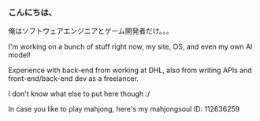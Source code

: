 ### こんにちは、
俺はソフトウェアエンジニアとゲーム開発者だけ。。。

I'm working on a bunch of stuff right now, my site, OS, and even my own AI model!

Experience with back-end from working at DHL, also from writing APIs and
front-end/back-end dev as a freelancer.

I don't know what else to put here though :/

In case you like to play mahjong, here's my mahjongsoul ID:
112636259

<!--👽-->

